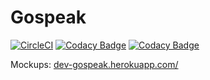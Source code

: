 # Gospeak

[![CircleCI](https://circleci.com/gh/loicknuchel/gospeak/tree/master.svg?style=shield)](https://circleci.com/gh/loicknuchel/gospeak/tree/master)
[![Codacy Badge](https://img.shields.io/codacy/grade/45ed63364ff14a87b7f1dad81ffee091.svg)](https://www.codacy.com/app/loicknuchel/gospeak?utm_source=github.com&amp;utm_medium=referral&amp;utm_content=loicknuchel/gospeak&amp;utm_campaign=Badge_Grade)
[![Codacy Badge](https://img.shields.io/codacy/coverage/45ed63364ff14a87b7f1dad81ffee091.svg)](https://www.codacy.com/app/loicknuchel/gospeak?utm_source=github.com&amp;utm_medium=referral&amp;utm_content=loicknuchel/gospeak&amp;utm_campaign=Badge_Grade)

Mockups: [dev-gospeak.herokuapp.com/](http://dev-gospeak.herokuapp.com/)

